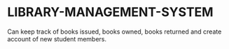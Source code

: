 # LIBRARY-MANAGEMENT-SYSTEM
Can keep track of books issued, books owned, books returned and create account of new student members.
